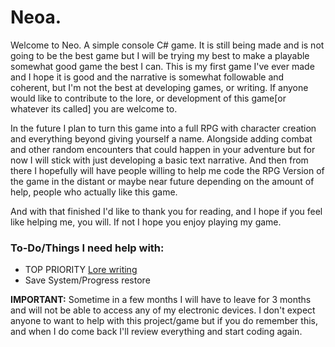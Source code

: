 # Neoa.


Welcome to Neo. A simple console C# game. It is still being made and is not going to be the best game but I will be trying my best to make a playable somewhat good game the best I can. This is my first game I've ever made and I hope it is good and the narrative is somewhat followable and coherent, but I'm not the best at developing games, or writing. If anyone would like to contribute to the lore, or development of this game[or whatever its called] you are welcome to. 


In the future I plan to turn this game into a full RPG with character creation and everything beyond giving yourself a name.  Alongside adding combat and other random encounters that could happen in your adventure but for now I will stick with just developing a basic text narrative. And then from there I hopefully will have people willing to help me code the RPG Version of the game in the distant or maybe near future depending on the amount of help, people who actually like this game. 


And with that finished I'd like to thank you for reading, and I hope if you feel like helping me, you will. If not I hope you enjoy playing my game. 



### To-Do/Things I need help with:
- TOP PRIORITY <a href="https://github.com/DELUXEHUNTER/neo/blob/Master/Lore.md">Lore writing</a>
- Save System/Progress restore


**IMPORTANT:** Sometime in a few months I will have to leave for 3 months and will not be able to access any of my electronic devices. I don't expect anyone to want to help with this project/game but if you do remember this, and when I do come back I'll review everything and start coding again.

